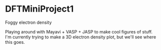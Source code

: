 DFTMiniProject1
===============

Foggy electron density

Playing around with Mayavi + VASP + JASP to make cool figures of stuff.
I'm currently trying to make a 3D electron density plot, but we'll see where this goes.